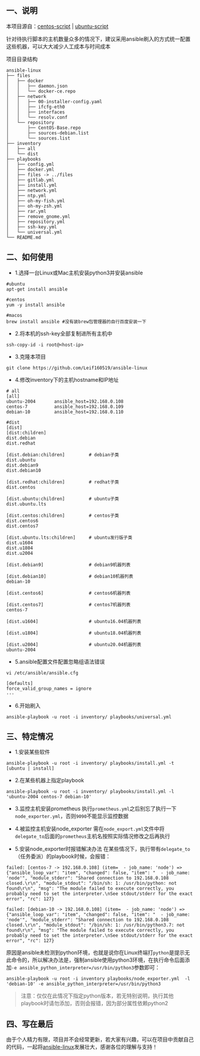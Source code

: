 ## 一、说明
本项目源自：[centos-script](https://github.com/Leif160519/centos-script) | [ubuntu-script](https://github.com/Leif160519/ubuntu-script)

针对待执行脚本的主机数量众多的情况下，建议采用ansible刷入的方式统一配置这些机器，可以大大减少人工成本与时间成本

项目目录结构
```
ansible-linux
├── files
│   ├── docker
│   │   ├── daemon.json
│   │   └── docker-ce.repo
│   ├── network
│   │   ├── 00-installer-config.yaml
│   │   ├── ifcfg-eth0
│   │   ├── interfaces
│   │   └── resolv.conf
│   └── repository
│       ├── CentOS-Base.repo
│       ├── sources-debian.list
│       └── sources.list
├── inventory
│   ├── all
│   └── dist
├── playbooks
│   ├── config.yml
│   ├── docker.yml
│   ├── files -> ../files
│   ├── gitlab.yml
│   ├── install.yml
│   ├── network.yml
│   ├── ntp.yml
│   ├── oh-my-fish.yml
│   ├── oh-my-zsh.yml
│   ├── rar.yml
│   ├── remove_gnome.yml
│   ├── repository.yml
│   ├── ssh-key.yml
│   └── universal.yml
└── README.md
```

## 二、如何使用

- 1.选择一台Linux或Mac主机安装python3并安装ansible
```
#ubuntu
apt-get install ansible

#centos
yum -y install ansible

#macos
brew install ansible #没有装brew包管理器的自行百度安装一下
```

- 2.将本机的ssh-key全部复制进所有主机中
```
ssh-copy-id -i root@<host-ip>
```

- 3.克隆本项目
```
git clone https://github.com/Leif160519/ansible-linux
```

- 4.修改inventory下的主机hostname和IP地址
```
# all
[all]
ubuntu-2004       ansible_host=192.168.0.108
centos-7          ansible_host=192.168.0.109
debian-10         ansible_host=192.168.0.110

#dist
[dist]
[dist:children]   
dist.debian
dist.redhat

[dist.debian:children]         # debian子类
dist.ubuntu
dist.debian9
dist.debian10

[dist.redhat:children]         # redhat子类
dist.centos

[dist.ubuntu:children]         # ubuntu子类
dist.ubuntu.lts

[dist.centos:children]         # centos子类
dist.centos6
dist.centos7

[dist.ubuntu.lts:children]     # ubuntu发行版子类
dist.u1604
dist.u1804
dist.u2004

[dist.debian9]                 # debian9机器列表

[dist.debian10]                # debian10机器列表
debian-10

[dist.centos6]                 # centos6机器列表

[dist.centos7]                 # centos7机器列表
centos-7

[dist.u1604]                   # ubuntu16.04机器列表

[dist.u1804]                   # ubuntu18.04机器列表

[dist.u2004]                   # ubuntu20.04机器列表
ubuntu-2004
```

- 5.ansible配置文件配置忽略组语法错误
```
vi /etc/ansible/ansible.cfg

[defaults]
force_valid_group_names = ignore
···

```
- 6.开始刷入
```
ansible-playbook -u root -i inventory/ playbooks/universal.yml
```

## 三、特定情况
- 1.安装某些软件
```
ansible-playbook -u root -i inventory/ playbooks/install.yml -t [ubuntu | install] 
```

- 2.在某些机器上指定playbook
```
ansible-playbook -u root -i inventory/ playbooks/install.yml -l 'ubuntu-2004 centos-7 debian-10'
```

- 3.监控主机安装prometheus
执行`prometheus.yml`之后别忘了执行一下`node_exporter.yml`，否则`9090`不能显示监控数据

- 4.被监控主机安装node_exporter
需在`node_export.yml`文件中将`delegate_to`后面的`prometheus`主机名按照实际情况修改之后再执行

- 5.安装node_exporter时报错解决办法
在某些情况下，执行带有`delegate_to`（任务委派）的playbook时候，会报错：
```
failed: [centos-7 -> 192.168.0.108] (item=  - job_name: 'node') => {"ansible_loop_var": "item", "changed": false, "item": "  - job_name: 'node'", "module_stderr": "Shared connection to 192.168.0.108 closed.\r\n", "module_stdout": "/bin/sh: 1: /usr/bin/python: not found\r\n", "msg": "The module failed to execute correctly, you probably need to set the interpreter.\nSee stdout/stderr for the exact error", "rc": 127}

failed: [debian-10 -> 192.168.0.108] (item=  - job_name: 'node') => {"ansible_loop_var": "item", "changed": false, "item": "  - job_name: 'node'", "module_stderr": "Shared connection to 192.168.0.108 closed.\r\n", "module_stdout": "/bin/sh: 1: /usr/bin/python3.7: not found\r\n", "msg": "The module failed to execute correctly, you probably need to set the interpreter.\nSee stdout/stderr for the exact error", "rc": 127}
```

原因是ansible未检测到python环境，也就是说你在Linux终端打`python`是提示无此命令的，所以解决办法是，强制ansible使用python3环境，在执行命令后面添加`-e ansible_python_interpreter=/usr/bin/python3`参数即可：
```
ansible-playbook -u root -i inventory playbooks/node_exporter.yml  -l 'debian-10' -e ansible_python_interpreter=/usr/bin/python3
```

> 注意：仅仅在此情况下指定python版本，若无特别说明，执行其他playbook时请勿添加，否则会报错，因为部分属性依赖python2

## 四、写在最后
由于个人精力有限，项目并不会经常更新，若大家有兴趣，可以在项目中贡献自己的代码，一起将[ansible-linux](https://github.com/Leif160519/ansible-linux)发展壮大，感谢各位的理解与支持！
